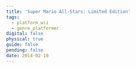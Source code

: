 ```yaml
---
title: 'Super Mario All-Stars: Limited Edition'
tags:
  - platform_wii
  - genre_platformer
digital: false
physical: true
guide: false
pending: false
date: 2014-02-10
---
```

